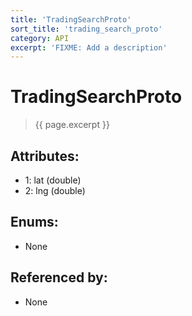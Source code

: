 ```yaml
---
title: 'TradingSearchProto'
sort_title: 'trading_search_proto'
category: API
excerpt: 'FIXME: Add a description'
---
```


[comment]: <> (THIS PART IS GENERATED - AKA DON'T EDIT THIS PART MANUALLY)

# TradingSearchProto

> {{ page.excerpt }}

## Attributes:

- 1: lat (double)
- 2: lng (double)

## Enums:

- None

## Referenced by:

- None

[comment]: <> (YOU CAN EDIT AFTER THIS)
